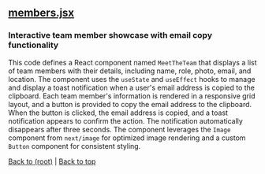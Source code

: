 ## [members.jsx](members.jsx)

### Interactive team member showcase with email copy functionality

This code defines a React component named `MeetTheTeam` that displays a list of team members with their details, including name, role, photo, email, and location. The component uses the `useState` and `useEffect` hooks to manage and display a toast notification when a user's email address is copied to the clipboard. Each team member's information is rendered in a responsive grid layout, and a button is provided to copy the email address to the clipboard. When the button is clicked, the email address is copied, and a toast notification appears to confirm the action. The notification automatically disappears after three seconds. The component leverages the `Image` component from `next/image` for optimized image rendering and a custom `Button` component for consistent styling.

[Back to (root)](#root) | [Back to top](#table-of-contents)

